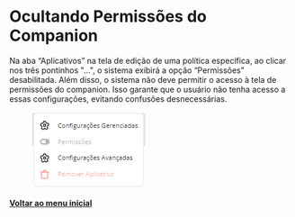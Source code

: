 # Ocultando Permissões do Companion

Na aba “Aplicativos” na tela de edição de uma política específica, ao clicar nos três pontinhos "...", o sistema exibirá a opção “Permissões” desabilitada. Além disso, o sistema não deve permitir o acesso à tela de permissões do companion. Isso garante que o usuário não tenha acesso a essas configurações, evitando confusões desnecessárias.

<figure><img src="../../../.gitbook/assets/image (6) (1) (1) (1) (1).png" alt=""><figcaption></figcaption></figure>

[**Voltar ao menu inicial**](./)
